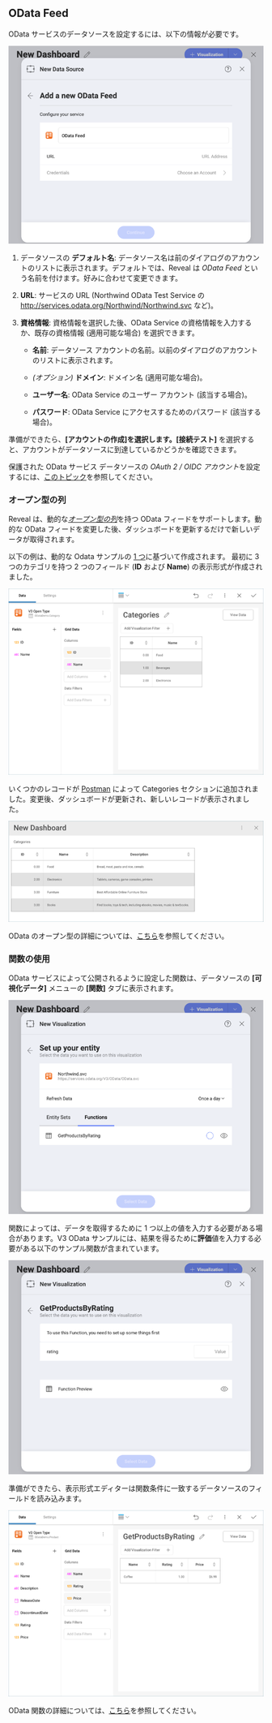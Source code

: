## OData Feed

OData サービスのデータソースを設定するには、以下の情報が必要です。

![Enter OData Service Details dialog](images/enter-OData-service-details.png)

1.  データソースの **デフォルト名**: データソース名は前のダイアログのアカウントのリストに表示されます。デフォルトでは、Reveal は *OData Feed* という名前を付けます。好みに合わせて変更できます。


2.  **URL**: サービスの URL (Northwind OData Test Service の <http://services.odata.org/Northwind/Northwind.svc> など)。

3.  **資格情報**: 資格情報を選択した後、OData Service の資格情報を入力するか、既存の資格情報 (適用可能な場合) を選択できます。

      - **名前**: データソース アカウントの名前。以前のダイアログのアカウントのリストに表示されます。

      - *(オプション)* **ドメイン**: ドメイン名 (適用可能な場合)。

      - **ユーザー名**: OData Service のユーザー アカウント (該当する場合)。

      - **パスワード**: OData Service にアクセスするためのパスワード (該当する場合)。

準備ができたら、**[アカウントの作成]**を選択します。**[接続テスト]** を選択すると、アカウントがデータソースに到達しているかどうかを確認できます。

保護された OData サービス データソースの *OAuth 2 / OIDC アカウント*を設定するには、[このトピック](/jp/datasources/OAuth-2-OIDC-User-Authentication.md)を参照してください。

### オープン型の列

Reveal は、動的な[*オープン型の列*](https://docs.microsoft.com/ja-jp/aspnet/web-api/overview/odata-support-in-aspnet-web-api/odata-v4/use-open-types-in-odata-v4)を持つ OData フィードをサポートします。動的な OData フィードを変更した後、ダッシュボードを更新するだけで新しいデータが取得されます。

以下の例は、動的な Odata サンプルの [1 つ](https://services.odata.org/V3/OData/\(S\(bwrmr2ccg0nex5gmubqxjkkz\)\)/OData.svc/)に基づいて作成されます。
最初に 3 つのカテゴリを持つ 2 つのフィールド (**ID** および **Name**) の表示形式が作成されました。

![ODataOpenTypesSampleV3\_All](images/ODataOpenTypesSampleV3_All.png)

いくつかのレコードが [Postman](https://www.odata.org/getting-started/learning-odata-on-postman/) によって Categories セクションに追加されました。変更後、ダッシュボードが更新され、新しいレコードが表示されました。

![ODataRefreshedOpenTypeV3\_All](images/ODataRefreshedOpenTypeV3_All.png)

OData のオープン型の詳細については、[こちら](https://docs.microsoft.com/ja-jp/aspnet/web-api/overview/odata-support-in-aspnet-web-api/odata-v4/use-open-types-in-odata-v4)を参照してください。

### 関数の使用

OData サービスによって公開されるように設定した関数は、データソースの  **[可視化データ]** メニューの **[関数]** タブに表示されます。

![OData Functions tab in the Set up your entity dialog](images/OData-functions.png)

関数によっては、データを取得するために 1 つ以上の値を入力する必要がある場合があります。V3 OData サンプルには、結果を得るために**評価**値を入力する必要がある以下のサンプル関数が含まれています。

![Setting up rating value of a function and Function preview dialog](images/OData-function-sample.png)

準備ができたら、表示形式エディターは関数条件に一致するデータソースのフィールドを読み込みます。

![Odata function used in the Visualization editor](images/Odata-get-products-by-rating.png)

OData 関数の詳細については、[こちら](https://docs.microsoft.com/ja-jp/aspnet/web-api/overview/odata-support-in-aspnet-web-api/odata-v4/odata-actions-and-functions)を参照してください。


